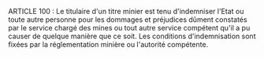ARTICLE 100 : Le titulaire d'un titre minier est tenu d'indemniser
l'Etat ou toute autre personne pour les dommages et préjudices dûment
constatés par le service chargé des mines ou tout autre service
compétent qu'il a pu causer de quelque manière que ce soit.
Les conditions d'indemnisation sont fixées par la réglementation minière
ou l'autorité compétente.